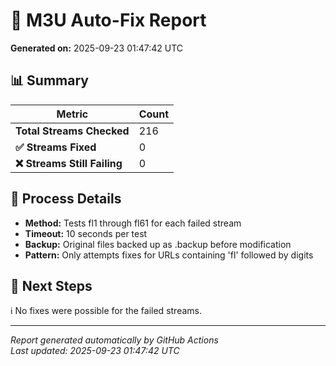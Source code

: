 # 🔧 M3U Auto-Fix Report

**Generated on:** 2025-09-23 01:47:42 UTC

## 📊 Summary

| Metric | Count |
|--------|-------|
| **Total Streams Checked** | 216 |
| **✅ Streams Fixed** | 0 |
| **❌ Streams Still Failing** | 0 |


## 📝 Process Details

- **Method:** Tests fl1 through fl61 for each failed stream
- **Timeout:** 10 seconds per test
- **Backup:** Original files backed up as .backup before modification
- **Pattern:** Only attempts fixes for URLs containing 'fl' followed by digits

## 🚀 Next Steps

ℹ️  No fixes were possible for the failed streams.

---
*Report generated automatically by GitHub Actions*  
*Last updated: 2025-09-23 01:47:42 UTC*
